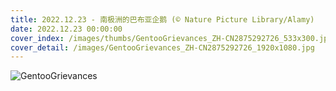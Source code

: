 ```yaml
---
title: 2022.12.23 - 南极洲的巴布亚企鹅 (© Nature Picture Library/Alamy)
date: 2022.12.23 00:00:00
cover_index: /images/thumbs/GentooGrievances_ZH-CN2875292726_533x300.jpg
cover_detail: /images/GentooGrievances_ZH-CN2875292726_1920x1080.jpg
---
```


![GentooGrievances](/images/GentooGrievances_ZH-CN2875292726_1920x1080.jpg)
